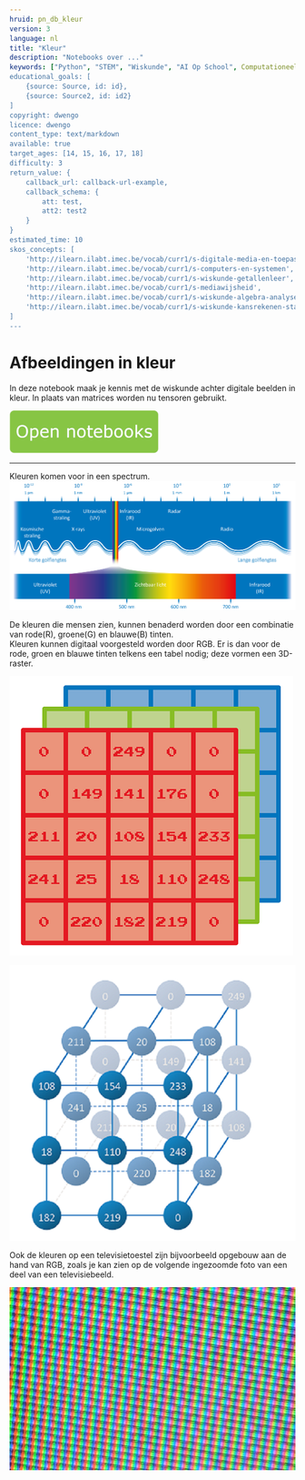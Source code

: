 ```yaml
---
hruid: pn_db_kleur
version: 3
language: nl
title: "Kleur"
description: "Notebooks over ..."
keywords: ["Python", "STEM", "Wiskunde", "AI Op School", Computationeel denken"]
educational_goals: [
    {source: Source, id: id}, 
    {source: Source2, id: id2}
]
copyright: dwengo
licence: dwengo
content_type: text/markdown
available: true
target_ages: [14, 15, 16, 17, 18]
difficulty: 3
return_value: {
    callback_url: callback-url-example,
    callback_schema: {
        att: test,
        att2: test2
    }
}
estimated_time: 10
skos_concepts: [
    'http://ilearn.ilabt.imec.be/vocab/curr1/s-digitale-media-en-toepassingen', 
    'http://ilearn.ilabt.imec.be/vocab/curr1/s-computers-en-systemen', 
    'http://ilearn.ilabt.imec.be/vocab/curr1/s-wiskunde-getallenleer', 
    'http://ilearn.ilabt.imec.be/vocab/curr1/s-mediawijsheid', 
    'http://ilearn.ilabt.imec.be/vocab/curr1/s-wiskunde-algebra-analyse', 
    'http://ilearn.ilabt.imec.be/vocab/curr1/s-wiskunde-kansrekenen-statistiek'
]
---
```


# Afbeeldingen in kleur

In deze notebook maak je kennis met de wiskunde achter digitale beelden in kleur. In plaats van matrices worden nu tensoren gebruikt.

[![](embed/Knop.png "Knop")](https://kiks.ilabt.imec.be/jupyterhub/?id=1502 "Notebooks kleur")

------------
Kleuren komen voor in een spectrum. 
![](embed/spectrum.png "Kleurenspectrum")

De kleuren die mensen zien, kunnen benaderd worden door een combinatie van rode(R), groene(G) en blauwe(B) tinten. <br>
Kleuren kunnen digitaal voorgesteld worden door RGB. Er is dan voor de rode, groen en blauwe tinten telkens een tabel nodig; deze vormen een 3D-raster. 

![](embed/rgb.png "RGB")

![](embed/raster.png "3D-raster")

Ook de kleuren op een televisietoestel zijn bijvoorbeeld opgebouw aan de hand van RGB, zoals je kan zien op de volgende ingezoomde foto van een deel van een televisiebeeld. 

![](embed/RGBtelevisie.jpg "RGB")

